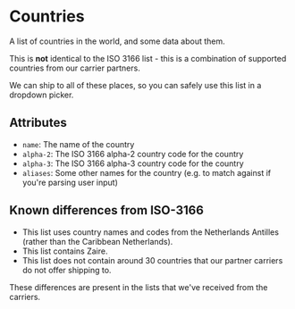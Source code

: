 # Countries

A list of countries in the world, and some data about them.

This is **not** identical to the ISO 3166 list - this is a combination of supported countries from our carrier partners.

We can ship to all of these places, so you can safely use this list in a dropdown picker.

## Attributes

- `name`: The name of the country
- `alpha-2`: The ISO 3166 alpha-2 country code for the country
- `alpha-3`: The ISO 3166 alpha-3 country code for the country
- `aliases`: Some other names for the country (e.g. to match against if you're parsing user input)

## Known differences from ISO-3166

- This list uses country names and codes from the Netherlands Antilles (rather than the Caribbean Netherlands).
- This list contains Zaire.
- This list does not contain around 30 countries that our partner carriers do not offer shipping to.

These differences are present in the lists that we've received from the carriers.
